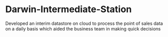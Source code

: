 # Darwin-Intermediate-Station
Developed an interim datastore on cloud to process the point of sales data on a daily basis which aided the business team in making quick decisions 
